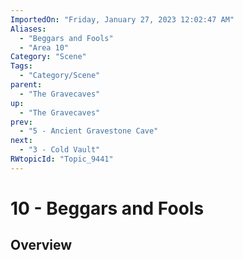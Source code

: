 ```yaml
---
ImportedOn: "Friday, January 27, 2023 12:02:47 AM"
Aliases:
  - "Beggars and Fools"
  - "Area 10"
Category: "Scene"
Tags:
  - "Category/Scene"
parent:
  - "The Gravecaves"
up:
  - "The Gravecaves"
prev:
  - "5 - Ancient Gravestone Cave"
next:
  - "3 - Cold Vault"
RWtopicId: "Topic_9441"
---
```

# 10 - Beggars and Fools
## Overview
